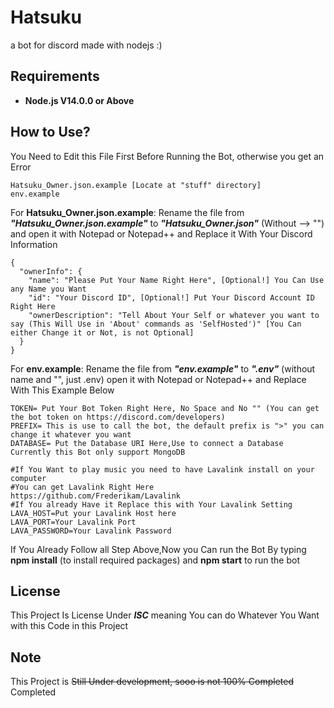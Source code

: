 # Hatsuku
a bot for discord made with nodejs :)

## Requirements
* **Node.js V14.0.0 or Above**

## How to Use?
You Need to Edit this File First Before Running the Bot, otherwise you get an Error
```
Hatsuku_Owner.json.example [Locate at "stuff" directory]
env.example
```
For **Hatsuku_Owner.json.example**:
Rename the file from ***"Hatsuku_Owner.json.example"*** to ***"Hatsuku_Owner.json"*** (Without --> "")
and open it with Notepad or Notepad++ and Replace it With Your Discord Information
```
{
  "ownerInfo": {
    "name": "Please Put Your Name Right Here", [Optional!] You Can Use any Name you Want
    "id": "Your Discord ID", [Optional!] Put Your Discord Account ID Right Here
    "ownerDescription": "Tell About Your Self or whatever you want to say (This Will Use in 'About' commands as 'SelfHosted')" [You Can either Change it or Not, is not Optional]
  }
}
```
For **env.example**:
Rename the file from ***"env.example"*** to ***".env"*** (without name and "", just .env)
open it with Notepad or Notepad++ and Replace With This Example Below
```
TOKEN= Put Your Bot Token Right Here, No Space and No "" (You can get the bot token on https://discord.com/developers)
PREFIX= This is use to call the bot, the default prefix is ">" you can change it whatever you want
DATABASE= Put the Database URI Here,Use to connect a Database Currently this Bot only support MongoDB

#If You Want to play music you need to have Lavalink install on your computer
#You can get Lavalink Right Here https://github.com/Frederikam/Lavalink
#If You already Have it Replace this with Your Lavalink Setting
LAVA_HOST=Put your Lavalink Host here
LAVA_PORT=Your Lavalink Port
LAVA_PASSWORD=Your Lavalink Password
```
If You Already Follow all Step Above,Now you Can run the Bot By typing
**npm install** (to install required packages) and **npm start** to run the bot
## License
This Project Is License Under ***ISC*** meaning You can do Whatever You Want with this Code in this Project
## Note
This Project is ~~Still Under development, sooo is not 100% Completed~~ Completed
